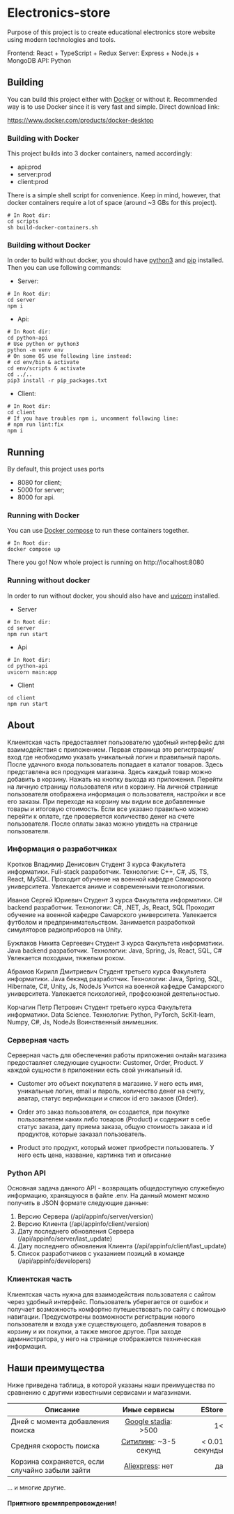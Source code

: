 # Electronics-store

Purpose of this project is to create educational electronics store website
using modern technologies and tools.

Frontend: React + TypeScript + Redux
Server: Express + Node.js + MongoDB
API: Python

## Building

You can build this project either with [Docker](https://www.docker.com/) or without it. Recommended way is to use Docker since it is very fast and simple.
Direct download link:

https://www.docker.com/products/docker-desktop

### Building with Docker

This project builds into 3 docker containers, named accordingly:
- api:prod
- server:prod
- client:prod

There is a simple shell script for convenience. Keep in mind, however, that docker containers require a lot of space (around ~3 GBs for this project).

```shell
# In Root dir:
cd scripts
sh build-docker-containers.sh
```

### Building without Docker

In order to build without docker, you should have [python3](https://www.python.org/downloads/) and [pip](https://pip.pypa.io/en/stable/installing/) installed.
Then you can use following commands:
- Server:
```shell
# In Root dir:
cd server
npm i
```
- Api:
```shell
# In Root dir:
cd python-api
# Use python or python3
python -m venv env
# On some OS use following line instead:
# cd env/bin & activate
cd env/scripts & activate
cd ../..
pip3 install -r pip_packages.txt
```
- Client:
```shell
# In Root dir:
cd client
# If you have troubles npm i, uncomment following line:
# npm run lint:fix
npm i
```
## Running

By default, this project uses ports
- 8080 for client;
- 5000 for server;
- 8000 for api.

### Running with Docker

You can use [Docker compose](https://docs.docker.com/compose/) to run these containers together.
```shell
# In Root dir:
docker compose up
```
There you go! Now whole project is running on http://localhost:8080

### Running without docker

In order to run without docker, you should also have and [uvicorn](https://www.uvicorn.org/) installed.

- Server
```shell
# In Root dir:
cd server
npm run start
```
- Api
```shell
# In Root dir:
cd python-api
uvicorn main:app
```  
- Client
```shell
cd client
npm run start
```

## About

Клиентская часть предоставляет пользователю удобный интерфейс для взаимодействия с
приложением. Первая страница это регистрация/вход где необходимо указать уникальный
логин и правильный пароль. После удачного входа пользователь попадает в каталог товаров.
Здесь представлена вся продукция магазина. Здесь каждый товар можно добавить в корзину.
Нажать на кнопку выхода из приложения. Перейти на личную страницу пользователя или в корзину.
На личной странице пользователя отображена информация о пользователя, настройки и все его
заказы. При переходе на корзину мы видим все добавленные товары и итоговую стоимость. Если
все указано правильно можно перейти к оплате, где проверяется количество денег на счете
пользователя. После оплаты заказ можно увидеть на странице пользователя.

### Информация о разработчиках

Кротков Владимир Денисович
Студент 3 курса Факультета информатики. Full-stack разработчик.
Технологии: C++, C#, JS, TS, React, MySQL.
Проходит обучение на военной кафедре Самарского университета. Увлекается аниме и современными технологиями.

Иванов Сергей Юриевич
Студент 3 курса Факультета информатики. C# backend разработчик.
Технологии: С#, .NET, Js, React, SQL
Проходит обучение на военной кафедре Самарского университета. Увлекается футболом и предпринимательством.
Занимается разработкой симуляторов радиоприборов на Unity.

Бужлаков Никита Сергеевич
Студент 3 курса Факультета информатики. Java backend разработчик.
Технологии: Java, Spring, Js, React, SQL, C#
Увлекается походами, тяжелым роком.

Абрамов Кирилл Дмитриевич
Студент третьего курса Факультета информатики. Java бекэнд разработчик.
Технологии: Java, Spring, SQL, Hibernate, C#, Unity, Js, NodeJs
Учится на военной кафедре Самарского университета. Увлекается психологией, профсоюзной деятельностью.

Корчагин Петр Петрович
Студент третьего курса Факультета информатики. Data Science.
Технологии: Python, PyTorch, ScKit-learn, Numpy, C#, Js, NodeJs
Воинственный анимешник.

### Серверная часть

Серверная часть для обеспечения работы приложения онлайн магазина предоставляет следующие сущности:
Customer, Order, Product.
У каждой сущности в приложении есть свой уникальный id.

- Customer это объект покупателя в магазине. У него есть имя, уникальные логин, email и пароль, количество денег
на счету, аватар, статус верификации и список id его заказов (Order).

- Order это заказ пользователя, он создается, при покупке пользователем каких либо товаров (Product)
и содержит в себе статус заказа, дату приема заказа, общую стоимость заказа и id продуктов, которые заказал пользователь.

- Product это продукт, который может приобрести пользователь. У него есть цена, название, картинка
тип и описание

### Python API

Основная задача данного API - возвращать общедоступную служебную информацию, хранящуюся в файле .env.
На данный момент можно получить в JSON формате следующие данные:

1) Версию Сервера (/api/appinfo/server/version)
2) Версию Клиента (/api/appinfo/client/version)
3) Дату последнего обновления Сервера (/api/appinfo/server/last_update)
4) Дату последнего обновления Клиента (/api/appinfo/client/last_update)
5) Список разработчиков с указанием позиций в команде (/api/appinfo/developers)

### Клиентская часть

Клиентская часть нужна для взаимодействия пользователя с сайтом через удобный интерфейс.
Пользователь уберегается от ошибок и получает возможность комфортно путешествовать по сайту с помощью навигации.
Предусмотрены возможности регистрации нового пользователя и входа уже существующего, добавления товаров в корзину и их покупки, а также многое другое.
При заходе администратора, у него на странице отображается техническая информация.

## Наши преимущества

Ниже приведена таблица, в которой указаны наши преимущества по сравнению с другими известными сервисами и магазинами.

| Описание | Иные сервисы | EStore |
|----------------|:---------:|----------------:|
| Дней с момента добавления поиска | [Google stadia](https://stadia.google.com/): >500 | 1< |
| Средняя скорость поиска | [Ситилинк](https://www.citilink.ru/): ~3-5 секунд | < 0.01 секунды |
| Корзина сохраняется, если случайно забыли зайти | [Aliexpress](https://aliexpress.ru/): нет | да |

... и многие другие.

#### Приятного времяпрепровождения!
